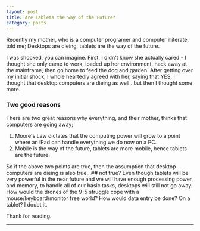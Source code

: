 ```yaml
---
layout: post
title: Are Tablets the way of the Future?	
category: posts
---
```


 Recently my mother, who is a computer programer and computer illiterate, told me; Desktops are dieing, tablets are the way of the future.

I was shocked, you can imagine. First, I didn't know she actually cared - I thought she only came to work, loaded up her environment, hack away at the mainframe, then go home to feed the dog and garden. After getting over my initial shock, I whole heartedly agreed with her, saying that YES, I thought that desktop computers are dieing as well...but then I thought some more.

### Two good reasons

There are two great reasons why everything, and their mother, thinks that computers are going away;
1. Moore's Law dictates that the computing power will grow to a point where an iPad can handle everything we do now on a PC.
2. Mobile is the way of the future, tablets are more mobile, hence tablets are the future.

So if the above two points are true, then the assumption that desktop computers are dieing is also true...## not true? Even though tablets will be very powerful in the near future and we will have enough processing power, and memory, to handle all of our basic tasks, desktops will still not go away. How would the drones of the 9-5 struggle cope with a mouse/keyboard/monitor free world? How would data entry be done? On a tablet? I doubt it. 




Thank for reading.

---

[jekyll]: https://github.com/mojombo/jekyll
[zh]: http://zachholman.com
[left]: https://github.com/holman/left#readme
[twitter]: https://twitter.com/bardworx
